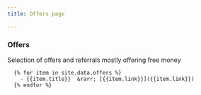 ```yaml
---
title: Offers page

---
```


### Offers
Selection of offers and referrals mostly offering free money
      
      {% for item in site.data.offers %}
        - {{item.title}}  &rarr; [{{item.link}}]({{item.link}})
      {% endfor %}
